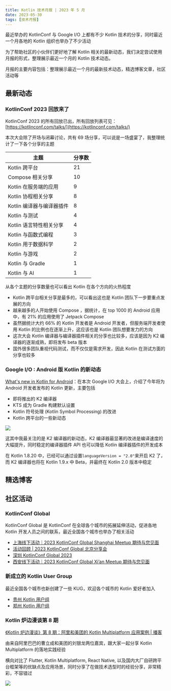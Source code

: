 ```yaml
---
title: Kotlin 技术月报 | 2023 年 5 月
date: 2023-05-30
tags: [技术月报]
---
```


最近举办的 KotlinConf 与 Google I/O 上都有不少 Kotlin 技术的分享，同时最近一个月各地的 Kotlin 组织也举办了不少活动

为了帮助社区的小伙伴们更好地了解 Kotlin 相关的最新动态，我们决定尝试使用月报的形式，整理展示最近一个月的 Kotlin 技术动态。

月报的主要内容包括：整理展示最近一个月的最新技术动态，精选博客文章，社区活动等

## 最新动态
### KotlinConf 2023 回放来了
KotlinConf 2023 的所有回放已出，所有回放列表可见：[https://kotlinconf.com/talks/](https://kotlinconf.com/talks/)

本次大会除了开场与闭幕讨论，共有 69 场分享，可以说是一场盛宴了，我整理统计了一下各个分享的主题

| 主题               | 分享数 |
| ---------------- | --- |
| Kotlin 跨平台       | 21  |
| Compose 相关分享     | 10  |
| Kotlin 在服务端的应用   | 9   |
| Kotlin 协程相关分享    | 8   |
| Kotlin 编译器与编译器插件 | 8   |
| Kotlin 与测试       | 4   |
| Kotlin 语言特性相关分享  | 4   |
| Kotlin 与函数式编程    | 3   |
| Kotlin 用于数据科学    | 2   |
| Kotlin 与游戏    | 2   |
| Kotlin 与 Gradle    | 1   |
| Kotlin 与 AI   | 1   |

从各个主题的分享数量也可以看出 Kotlin 在各个方向的火热程度

- Kotlin 跨平台相关分享是最多的，可以看出这也是 Kotlin 团队下一步要重点发展的方向
- 越来越多的人开始使用 Compose ，据统计，在 top 1000 的 Android 应用中，有 21% 的应用使用了 Jetpack Compose
- 虽然据统计大约 66% 的 Kotlin 开发者是 Android 开发者，但服务端开发者使用 Kotlin 的比例也在逐渐上升，这应该也是 Kotlin 团队想要发力的方向
- 这次大会 Kotlin 编译器与编译器插件相关的分享也比较多，应该是因为 K2 编译器的逐渐成熟，即将发布 beta 版本
- 国外很多团队重视代码测试，而不仅仅是需求开发，因此 Kotlin 在测试方面的分享也较多

### Google I/O : Android 版 Kotlin 的新动态
[What's new in Kotlin for Android](https://io.google/2023/program/a3250bf1-dab1-4752-82bb-4412afb94d66/intl/zh/)：在本次 Google I/O 大会上，介绍了今年将为 Android 开发者发布的 Kotlin 更新，主要包括

- 即将推出的 K2 编译器
- KTS 成为 Gradle 构建默认设置
- Kotlin 符号处理 (Kotlin Symbol Processing) 的改进
- Kotlin 跨平台的一些新动态

![](https://raw.gitmirror.com/RicardoJiang/resource/main/2023/may/p9.jpg)

这其中我最关注的是 K2 编译器的新动态，K2 编译器最显著的改进是编译速度的大幅提升，同时稳定的编译器插件 API 也可以降低 Kotlin 编译器插件的开发成本

在 Kotlin 1.8.20 中，已经可以通过设置`languageVersion = "2.0"`来开启 K2 了，而 K2 编译器也将在 Kotlin 1.9.x 中 Beta，并最终在 Kotlin 2.0 版本中稳定

## 精选博客

## 社区活动
### KotlinConf Global
KotlinConf Global 是 KotlinConf 在全球各个城市的拓展延伸活动，促进各地 Kotlin 开发人员之间的联系，最近全国各个城市也举办了相关活动

- [上海线下活动｜2023 KotlinConf Global Shanghai Meetup 期待与您见面](https://juejin.cn/post/7194755687531380773)
- [活动回顾 | 2023 KotlinConf Global 北京分享会](https://beijing-kug.github.io/events/kotlinconf-callback/)
- [深圳 KotlinConf Global 2023](https://szkug.github.io/website-hugo/events/event_20230131/)
- [西安线下活动｜2023 KotlinConf Global Xi’an Meetup 期待与您见面](https://kotlinxa.com/2023-kotlinconf-global-xian-meetup)

### 新成立的 Kotlin User Group
最近全国各个城市也新创建了一些 KUG，欢迎各个城市的 Kotlin 爱好者加入

- [贵州 Kotlin 用户组](https://juejin.cn/user/2946346893987704/posts)
- [郑州 Kotlin 用户组](https://zhengzhou-kug.github.io/)

### Kotlin 炉边漫谈第 8 期
[《Kotlin 炉边漫谈》第 8 期：阿里和美团的 Kotlin Multiplatform 应用案例 | 播客](https://mp.weixin.qq.com/s/G9k-S6YbiGKlsAw1_NGJ3A)

由来自阿里巴巴的曹立成和美团的刘银龙两位嘉宾，跟大家一起分享 Kotlin Multiplatform 的落地实践经验

横向对比了 Flutter,  Kotlin Multiplatform, React Native, 以及国内大厂自研跨平台框架等的优缺点及应用场景，同时分享了在做技术选型时的经验分享，非常精彩，不容错过

![](https://raw.gitmirror.com/RicardoJiang/resource/main/2023/may/p8.png)
